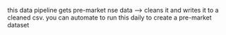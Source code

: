this data pipeline gets pre-market nse data --> cleans it and writes it to a cleaned csv.
you can automate to run this daily to create a pre-market dataset
